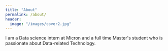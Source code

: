 ```yaml
---
title: "About"
permalink: /about/
header:
  image: "/images/cover2.jpg"
---
```


I am a Data science intern at Micron and a full time Master's student who is passionate about Data-related Technology.
